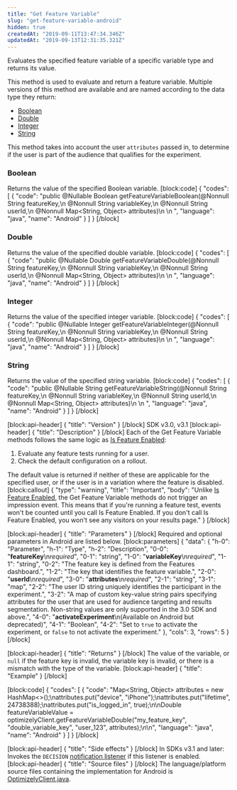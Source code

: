 ```yaml
---
title: "Get Feature Variable"
slug: "get-feature-variable-android"
hidden: true
createdAt: "2019-09-11T13:47:34.346Z"
updatedAt: "2019-09-13T12:31:35.321Z"
---
```

Evaluates the specified feature variable of a specific variable type and returns its value.  

This method is used to evaluate and return a feature variable. Multiple versions of this method are available and are named according to the data type they return:
  * [Boolean](#section-boolean)
  * [Double](#section-double)
  * [Integer](#section-integer)
  * [String](#section-string)

This method takes into account the user `attributes` passed in, to determine if the user is part of the audience that qualifies for the experiment.

### Boolean

Returns the value of the specified Boolean variable.
[block:code]
{
  "codes": [
    {
      "code": "public @Nullable Boolean getFeatureVariableBoolean(@Nonnull String featureKey,\n                                                   @Nonnull String variableKey,\n                                                   @Nonnull String userId,\n                                                   @Nonnull Map<String, Object> attributes)\n  \n  ",
      "language": "java",
      "name": "Android"
    }
  ]
}
[/block]
### Double

Returns the value of the specified double variable.
[block:code]
{
  "codes": [
    {
      "code": "public @Nullable Double getFeatureVariableDouble(@Nonnull String featureKey,\n                                                 @Nonnull String variableKey,\n                                                 @Nonnull String userId,\n                                                 @Nonnull Map<String, Object> attributes)\n  \n  ",
      "language": "java",
      "name": "Android"
    }
  ]
}
[/block]
### Integer

Returns the value of the specified integer variable.
[block:code]
{
  "codes": [
    {
      "code": "public @Nullable Integer getFeatureVariableInteger(@Nonnull String featureKey,\n                                                   @Nonnull String variableKey,\n                                                   @Nonnull String userId,\n                                                   @Nonnull Map<String, Object> attributes)\n  \n  ",
      "language": "java",
      "name": "Android"
    }
  ]
}
[/block]
### String

Returns the value of the specified string variable.
[block:code]
{
  "codes": [
    {
      "code": "public @Nullable String getFeatureVariableString(@Nonnull String featureKey,\n                                                 @Nonnull String variableKey,\n                                                 @Nonnull String userId,\n                                                 @Nonnull Map<String, Object> attributes)\n  \n  ",
      "language": "java",
      "name": "Android"
    }
  ]
}
[/block]

[block:api-header]
{
  "title": "Version"
}
[/block]
SDK v3.0, v3.1
[block:api-header]
{
  "title": "Description"
}
[/block]
Each of the Get Feature Variable methods follows the same logic as [Is Feature Enabled](doc:is-feature-enabled-android):
1. Evaluate any feature tests running for a user.
2. Check the default configuration on a rollout.

The default value is returned if neither of these are applicable for the specified user, or if the user is in a variation where the feature is disabled.
[block:callout]
{
  "type": "warning",
  "title": "Important",
  "body": "Unlike [Is Feature Enabled](doc:is-feature-enabled-android), the Get Feature Variable methods do not trigger an impression event. This means that if you're running a feature test, events won't be counted until you call Is Feature Enabled. If you don't call Is Feature Enabled, you won't see any visitors on your results page."
}
[/block]

[block:api-header]
{
  "title": "Parameters"
}
[/block]
Required and optional parameters in Android are listed below.
[block:parameters]
{
  "data": {
    "h-0": "Parameter",
    "h-1": "Type",
    "h-2": "Description",
    "0-0": "**featureKey**\n*required*",
    "0-1": "string",
    "1-0": "**variableKey**\n*required*",
    "1-1": "string",
    "0-2": "The feature key is defined from the Features dashboard.",
    "1-2": "The key that identifies the feature variable.",
    "2-0": "**userId**\n*required*",
    "3-0": "**attributes**\n*required*",
    "2-1": "string",
    "3-1": "map",
    "2-2": "The user ID string uniquely identifies the participant in the experiment.",
    "3-2": "A map of custom key-value string pairs specifying attributes for the user that are used for audience targeting and results segmentation. Non-string values are only supported in the 3.0 SDK and above.",
    "4-0": "**activateExperiment**\n(Available on Android but deprecated)",
    "4-1": "Boolean",
    "4-2": "Set to `true` to activate the experiment, or `false` to not activate the experiment."
  },
  "cols": 3,
  "rows": 5
}
[/block]

[block:api-header]
{
  "title": "Returns"
}
[/block]
The value of the variable, or `null` if the feature key is invalid, the variable key is invalid, or there is a mismatch with the type of the variable.
[block:api-header]
{
  "title": "Example"
}
[/block]

[block:code]
{
  "codes": [
    {
      "code": "Map<String, Object> attributes = new HashMap<>();\nattributes.put(\"device\", \"iPhone\");\nattributes.put(\"lifetime\", 24738388);\nattributes.put(\"is_logged_in\", true);\n\nDouble featureVariableValue = optimizelyClient.getFeatureVariableDouble(\"my_feature_key\", \"double_variable_key\", \"user_123\", attributes);\n\n",
      "language": "java",
      "name": "Android"
    }
  ]
}
[/block]

[block:api-header]
{
  "title": "Side effects"
}
[/block]
In SDKs v3.1 and later: Invokes the `DECISION` [notification listener](doc:set-up-notification-listener-android) if this listener is enabled. 
[block:api-header]
{
  "title": "Source files"
}
[/block]
The language/platform source files containing the implementation for Android is [OptimizelyClient.java](https://github.com/optimizely/android-sdk/tree/master/android-sdk/src/main/java/com/optimizely/ab/android/sdk).